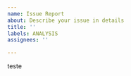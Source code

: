 ```yaml
---
name: Issue Report
about: Describe your issue in details
title: ''
labels: ANALYSIS
assignees: ''

---
```


teste
